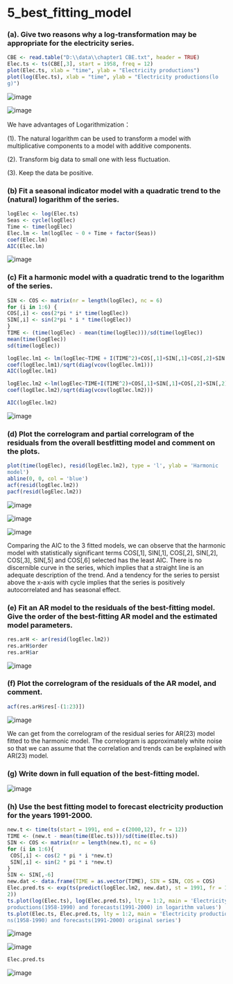 # 5_best_fitting_model

### (a). Give two reasons why a log-transformation may be appropriate for the electricity  series.

```R
CBE <- read.table("D:\\data\\chapter1 CBE.txt", header = TRUE)
Elec.ts <- ts(CBE[,3], start = 1958, freq = 12)
plot(Elec.ts, xlab = "time", ylab = "Electricity productions")
plot(log(Elec.ts), xlab = "time", ylab = "Electricity productions(lo
g)")

```

![image](https://github.com/ArnoldX99/Time-series-with-R/assets/64125777/5dafc1c3-4d23-49c0-87c1-55acd387277f)

![image](https://github.com/ArnoldX99/Time-series-with-R/assets/64125777/aa056da3-7e09-4918-8158-6d26805a7701)

We have advantages of Logarithmization：

(1). The natural logarithm can be used to transform a model with multiplicative  components to a model with additive components.

(2). Transform big data to small one with less fluctuation.

(3). Keep the data be positive.

### (b) Fit a seasonal indicator model with a quadratic trend to the (natural) logarithm of  the series.

```R
logElec <- log(Elec.ts)
Seas <- cycle(logElec)
Time <- time(logElec)
Elec.lm <- lm(logElec ~ 0 + Time + factor(Seas))
coef(Elec.lm)
AIC(Elec.lm)
```

![image](https://github.com/ArnoldX99/Time-series-with-R/assets/64125777/c6eb8217-b629-45be-8c45-c31cbae66740)

### (c) Fit a harmonic model with a quadratic trend to the logarithm of the series.

```R
SIN <- COS <- matrix(nr = length(logElec), nc = 6)
for (i in 1:6) {
COS[,i] <- cos(2*pi * i* time(logElec))
SIN[,i] <- sin(2*pi * i * time(logElec))
}
TIME <- (time(logElec) - mean(time(logElec)))/sd(time(logElec))
mean(time(logElec))
sd(time(logElec))

logElec.lm1 <- lm(logElec~TIME + I(TIME^2)+COS[,1]+SIN[,1]+COS[,2]+SIN[,2]+COS[,3]+SIN[,3]+COS[,4]+SIN[,4]+COS[,5]+SIN[,5]+COS[,6]+SIN[,6])
coef(logElec.lm1)/sqrt(diag(vcov(logElec.lm1)))
AIC(logElec.lm1)

logElec.lm2 <-lm(logElec~TIME+I(TIME^2)+COS[,1]+SIN[,1]+COS[,2]+SIN[,2]+COS[,3]+SIN[,5]+COS[,6])
coef(logElec.lm2)/sqrt(diag(vcov(logElec.lm2)))

AIC(logElec.lm2)

```

![image](https://github.com/ArnoldX99/Time-series-with-R/assets/64125777/0d3cf21d-cb32-471a-8c3e-8de019e0be3f)

### (d) Plot the correlogram and partial correlogram of the residuals from the overall bestfitting model and comment on the plots.

```R
plot(time(logElec), resid(logElec.lm2), type = 'l', ylab = 'Harmonic 
model')
abline(0, 0, col = 'blue')
acf(resid(logElec.lm2))
pacf(resid(logElec.lm2))
```

![image](https://github.com/ArnoldX99/Time-series-with-R/assets/64125777/898bb8ec-5df8-4b5b-a097-d028ec505757)

![image](https://github.com/ArnoldX99/Time-series-with-R/assets/64125777/22bed431-192f-40a3-aec7-b9b1593237d8)

![image](https://github.com/ArnoldX99/Time-series-with-R/assets/64125777/1456cb9e-392f-4856-841e-e16a0714388f)

Comparing the AIC to the 3 fitted models, we can observe that the harmonic model  with statistically significant terms COS[,1], SIN[,1], COS[,2], SIN[,2], COS[,3], SIN[,5]  and COS[,6] selected has the least AIC. There is no discernible curve in the  series, which implies that a straight line is an adequate description of the trend.  And a tendency for the series to persist above the x-axis with cycle implies that the  series is positively autocorrelated and has seasonal effect.

### (e) Fit an AR model to the residuals of the best-fitting model. Give the order of the best-fitting AR model and the estimated model parameters.

```R
res.arH <- ar(resid(logElec.lm2))
res.arH$order
res.arH$ar
```

![image](https://github.com/ArnoldX99/Time-series-with-R/assets/64125777/997bf9b2-277e-4974-90b3-b8ebd80444d0)



### (f) Plot the correlogram of the residuals of the AR model, and comment.

```R
acf(res.arH$res[-(1:23)])
```

![image](https://github.com/ArnoldX99/Time-series-with-R/assets/64125777/3fe90300-846a-4dbb-8604-e88dd618761a)

We can get from the correlogram of the residual series for AR(23) model fitted  to the harmonic model. The correlogram is approximately white noise so that we  can assume that the correlation and trends can be explained with AR(23) model.



### (g) Write down in full equation of the best-fitting model.

![image](https://github.com/ArnoldX99/Time-series-with-R/assets/64125777/15790f6b-f302-424e-854a-5506309d5799)

### (h) Use the best fitting model to forecast electricity production for the years 1991-2000.

```R
new.t <- time(ts(start = 1991, end = c(2000,12), fr = 12))
TIME <- (new.t - mean(time(Elec.ts)))/sd(time(Elec.ts))
SIN <- COS <- matrix(nr = length(new.t), nc = 6)
for (i in 1:6){
 COS[,i] <- cos(2 * pi * i *new.t)
 SIN[,i] <- sin(2 * pi * i *new.t)
}
SIN <- SIN[,-6]
new.dat <- data.frame(TIME = as.vector(TIME), SIN = SIN, COS = COS)
Elec.pred.ts <- exp(ts(predict(logElec.lm2, new.dat), st = 1991, fr = 1
2))
ts.plot(log(Elec.ts), log(Elec.pred.ts), lty = 1:2, main = 'Electricity
productions(1958-1990) and forecasts(1991-2000) in logarithm values')
ts.plot(Elec.ts, Elec.pred.ts, lty = 1:2, main = 'Electricity productio
ns(1958-1990) and forecasts(1991-2000) original series')

```

![image](https://github.com/ArnoldX99/Time-series-with-R/assets/64125777/9a700644-708e-4488-99ad-ac6344ad947f)

![image](https://github.com/ArnoldX99/Time-series-with-R/assets/64125777/8864ffd4-326c-497e-be8c-e93b36cb0379)

```R
Elec.pred.ts
```

![image](https://github.com/ArnoldX99/Time-series-with-R/assets/64125777/1a4826b7-7589-4e33-950d-2330d1390829)





